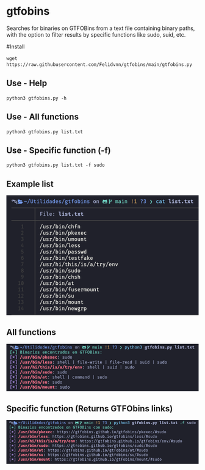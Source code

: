# gtfobins
Searches for binaries on GTFOBins from a text file containing binary paths, with the option to filter results by specific functions like sudo, suid, etc.

#Install
```
wget https://raw.githubusercontent.com/Felidvnn/gtfobins/main/gtfobins.py
```
## Use - Help
```
python3 gtfobins.py -h
```

## Use - All functions
```
python3 gtfobins.py list.txt
```

## Use - Specific function (-f)
```
python3 gtfobins.py list.txt -f sudo
```

## Example list
![List](Images/List.png)

## All functions
![Example](Images/Ex1.png)

## Specific function (Returns GTFObins links)
![Example2](Images/Ex2.png)
